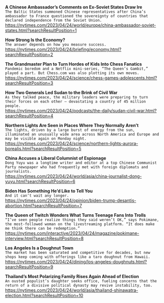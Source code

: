 **A Chinese Ambassador’s Comments on Ex-Soviet States Draw Ire**\
`The Baltic States summoned Chinese representatives after China’s ambassador to France questioned the sovereignty of countries that declared independence from the Soviet Union.`\
https://nytimes.com/2023/04/24/world/europe/china-ambassador-soviet-states.html?searchResultPosition=1

**How Strong Is the Economy?**\
`The answer depends on how you measure success.`\
https://nytimes.com/2023/04/24/briefing/economy.html?searchResultPosition=2

**The Grandmaster Plan to Turn Hordes of Kids Into Chess Fanatics**\
`Pandemic boredom and a Netflix mini-series, “The Queen’s Gambit,” played a part. But Chess.com was also plotting its own moves.`\
https://nytimes.com/2023/04/24/science/chess-games-adolescents.html?searchResultPosition=3

**How Two Generals Led Sudan to the Brink of Civil War**\
`As they talked peace, the military leaders were preparing to turn their forces on each other — devastating a country of 45 million people.`\
https://nytimes.com/2023/04/24/podcasts/the-daily/sudan-civil-war.html?searchResultPosition=4

**Northern Lights Are Seen in Places Where They Normally Aren’t**\
`The lights, driven by a large burst of energy from the sun, illuminated an unusually wide area across North America and Europe and may be visible again on Monday night.`\
https://nytimes.com/2023/04/24/science/northern-lights-aurora-borealis.html?searchResultPosition=5

**China Accuses a Liberal Columnist of Espionage**\
`Dong Yuyu was a longtime writer and editor at a top Chinese Communist Party newspaper who had frequently met with foreign diplomats and journalists.`\
https://nytimes.com/2023/04/24/world/asia/china-journalist-dong-yuyu.html?searchResultPosition=6

**Biden Has Something He’d Like to Tell You**\
`And it can’t wait any longer.`\
https://nytimes.com/2023/04/24/opinion/biden-trump-desantis-abortion.html?searchResultPosition=7

**The Queen of Twitch Wonders What Turns Teenage Fans Into Trolls**\
`“I’ve seen people realize things they said weren’t OK,” says Pokimane, the most-followed woman on the livestreaming platform. “It does make me think there can be redemption.”`\
https://nytimes.com/interactive/2023/04/24/magazine/pokimane-interview.html?searchResultPosition=8

**Los Angeles Is a Doughnut Town**\
`The market has been saturated and competitive for decades, but new shops keep coming with offerings like a taro doughnut from Hawaii.`\
https://nytimes.com/2023/04/24/dining/los-angeles-doughnuts.html?searchResultPosition=9

**Thailand’s Most Polarizing Family Rises Again Ahead of Election**\
`An ousted populist’s daughter seeks office, fueling concerns that the return of a divisive political dynasty may revive instability, too.`\
https://nytimes.com/2023/04/24/world/asia/thailand-shinawatra-election.html?searchResultPosition=10

